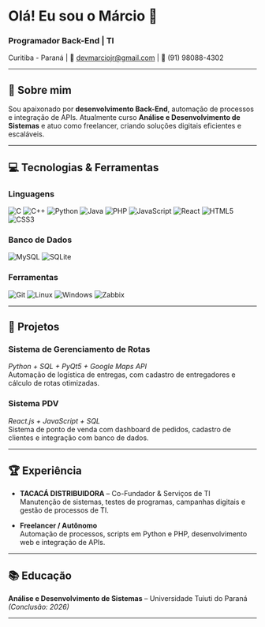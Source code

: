 # Olá! Eu sou o Márcio 👋

### Programador Back-End | TI  
Curitiba - Paraná | 📧 [devmarciojr@gmail.com](mailto:devmarciojr@gmail.com) | 📱 (91) 98088-4302  

---

## 🚀 Sobre mim
Sou apaixonado por **desenvolvimento Back-End**, automação de processos e integração de APIs. Atualmente curso **Análise e Desenvolvimento de Sistemas** e atuo como freelancer, criando soluções digitais eficientes e escaláveis.  

---

## 💻 Tecnologias & Ferramentas

### Linguagens
![C](https://img.shields.io/badge/C-00599C?style=for-the-badge&logo=c)
![C++](https://img.shields.io/badge/C++-00599C?style=for-the-badge&logo=c%2B%2B)
![Python](https://img.shields.io/badge/Python-3776AB?style=for-the-badge&logo=python)
![Java](https://img.shields.io/badge/Java-007396?style=for-the-badge&logo=java)
![PHP](https://img.shields.io/badge/PHP-777BB4?style=for-the-badge&logo=php)
![JavaScript](https://img.shields.io/badge/JavaScript-F7DF1E?style=for-the-badge&logo=javascript)
![React](https://img.shields.io/badge/React-61DAFB?style=for-the-badge&logo=react)
![HTML5](https://img.shields.io/badge/HTML5-E34F26?style=for-the-badge&logo=html5)
![CSS3](https://img.shields.io/badge/CSS3-1572B6?style=for-the-badge&logo=css3)

### Banco de Dados
![MySQL](https://img.shields.io/badge/MySQL-4479A1?style=for-the-badge&logo=mysql)
![SQLite](https://img.shields.io/badge/SQLite-003B57?style=for-the-badge&logo=sqlite)

### Ferramentas
![Git](https://img.shields.io/badge/Git-F05032?style=for-the-badge&logo=git)
![Linux](https://img.shields.io/badge/Linux-FCC624?style=for-the-badge&logo=linux)
![Windows](https://img.shields.io/badge/Windows-0078D6?style=for-the-badge&logo=windows)
![Zabbix](https://img.shields.io/badge/Zabbix-1C1C1C?style=for-the-badge&logo=zabbix)

---

## 🌟 Projetos

### Sistema de Gerenciamento de Rotas
*Python + SQL + PyQt5 + Google Maps API*  
Automação de logística de entregas, com cadastro de entregadores e cálculo de rotas otimizadas.

### Sistema PDV
*React.js + JavaScript + SQL*  
Sistema de ponto de venda com dashboard de pedidos, cadastro de clientes e integração com banco de dados.

---

## 🏆 Experiência
- **TACACÁ DISTRIBUIDORA** – Co-Fundador & Serviços de TI  
  Manutenção de sistemas, testes de programas, campanhas digitais e gestão de processos de TI.  

- **Freelancer / Autônomo**  
  Automação de processos, scripts em Python e PHP, desenvolvimento web e integração de APIs.

---

## 📚 Educação
**Análise e Desenvolvimento de Sistemas** – Universidade Tuiuti do Paraná *(Conclusão: 2026)*  

---
